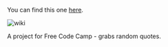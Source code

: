  You can find this one [here](http://codepen.io/LibertysYarn/pen/XmjpMm).

 ![wiki](http://libertymontano.com/FCCfiles/img/quote.png)

  A project for Free Code Camp - grabs random quotes.
